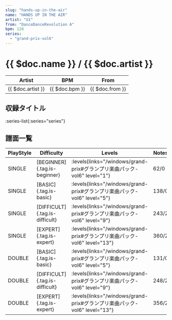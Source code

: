```yaml
---
slug: "hands-up-in-the-air"
name: "HANDS UP IN THE AIR"
artist: "U1"
from: "DanceDanceRevolution A"
bpm: 128
series:
  - "grand-prix-vol6"
---
```


# {{ $doc.name }} / {{ $doc.artist }}

|Artist|BPM|From|
|------|---|----|
|{{ $doc.artist }}|{{ $doc.bpm }}|{{ $doc.from }}|

## 収録タイトル

:series-list{:series="series"}

## 譜面一覧

|PlayStyle|Difficulty|Levels|Notes|Movie|
|---------|----------|------|-----|-----|
|SINGLE|[BEGINNER]{.tag.is-beginner}| :levels{links="/windows/grand-prix#グランプリ楽曲パック-vol6" level="1"}|62/0||
|SINGLE|[BASIC]{.tag.is-basic}| :levels{links="/windows/grand-prix#グランプリ楽曲パック-vol6" level="5"}|138/0||
|SINGLE|[DIFFICULT]{.tag.is-difficult}| :levels{links="/windows/grand-prix#グランプリ楽曲パック-vol6" level="9"}|243/2||
|SINGLE|[EXPERT]{.tag.is-expert}| :levels{links="/windows/grand-prix#グランプリ楽曲パック-vol6" level="13"}|360/2||
|DOUBLE|[BASIC]{.tag.is-basic}| :levels{links="/windows/grand-prix#グランプリ楽曲パック-vol6" level="5"}|131/0||
|DOUBLE|[DIFFICULT]{.tag.is-difficult}| :levels{links="/windows/grand-prix#グランプリ楽曲パック-vol6" level="9"}|248/2||
|DOUBLE|[EXPERT]{.tag.is-expert}| :levels{links="/windows/grand-prix#グランプリ楽曲パック-vol6" level="13"}|356/2||
